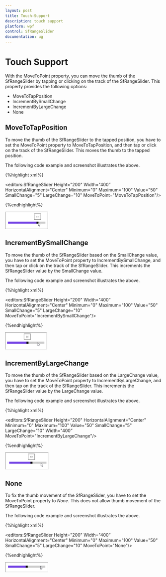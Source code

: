 ```yaml
---
layout: post
title: Touch-Support
description: touch support
platform: wpf
control: SfRangeSlider 
documentation: ug
---
```


# Touch Support

With the MoveToPoint property, you can move the thumb of the SfRangeSlider by tapping or clicking on the track of the SfRangeSlider. This property provides the following options:

* MoveToTapPosition
* IncrementBySmallChange
* IncrementByLargeChange
* None



## MoveToTapPosition

To move the thumb of the SfRangeSlider to the tapped position, you have to set the MoveToPoint property to MoveToTapPosition, and then tap or click on the track of the SfRangeSlider. This moves the thumb to the tapped position.

The following code example and screenshot illustrates the above.

{%highlight xml%}

<editors:SfRangeSlider Height="200" Width="400” HorizontalAlignment="Center" Minimum="0" Maximum="100" Value="50" SmallChange="5" LargeChange="10" MoveToPoint="MoveToTapPosition"/>

{%endhighlight%}

![](Touch-Support_images/Touch-Support_img1.png)



## IncrementBySmallChange

To move the thumb of the SfRangeSlider based on the SmallChange value, you have to set the MoveToPoint property to IncrementBySmallChange, and then tap or click on the track of the SfRangeSlider. This increments the SfRangeSlider value by the SmallChange value.

The following code example and screenshot illustrates the above.

{%highlight xml%}

<editors:SfRangeSlider Height="200" Width="400” HorizontalAlignment="Center" Minimum="0" Maximum="100" Value="50" SmallChange="5" LargeChange="10" MoveToPoint="IncrementBySmallChange"/>

{%endhighlight%}

![](Touch-Support_images/Touch-Support_img2.png)



## IncrementByLargeChange

To move the thumb of the SfRangeSlider based on the LargeChange value, you have to set the MoveToPoint property to IncrementByLargeChange, and then tap on the track of the SfRangeSlider. This increments the SfRangeSlider value by the LargeChange value.

The following code example and screenshot illustrates the above.

{%highlight xml%}

<editors:SfRangeSlider Height="200" HorizontalAlignment="Center" Minimum="0" Maximum="100" Value="50" SmallChange="5" LargeChange="10" Width="400” MoveToPoint="IncrementByLargeChange"/>

{%endhighlight%}

![](Touch-Support_images/Touch-Support_img3.png)



## None

To fix the thumb movement of the SfRangeSlider, you have to set the MoveToPoint property to _None_. This does not allow thumb movement of the SfRangeSlider.

The following code example and screenshot illustrates the above.

{%highlight xml%}

<editors:SfRangeSlider Height="200" Width="400” HorizontalAlignment="Center" Minimum="0" Maximum="100" Value="50" SmallChange="5" LargeChange="10" MoveToPoint="None"/>

{%endhighlight%}

![](Touch-Support_images/Touch-Support_img4.png)